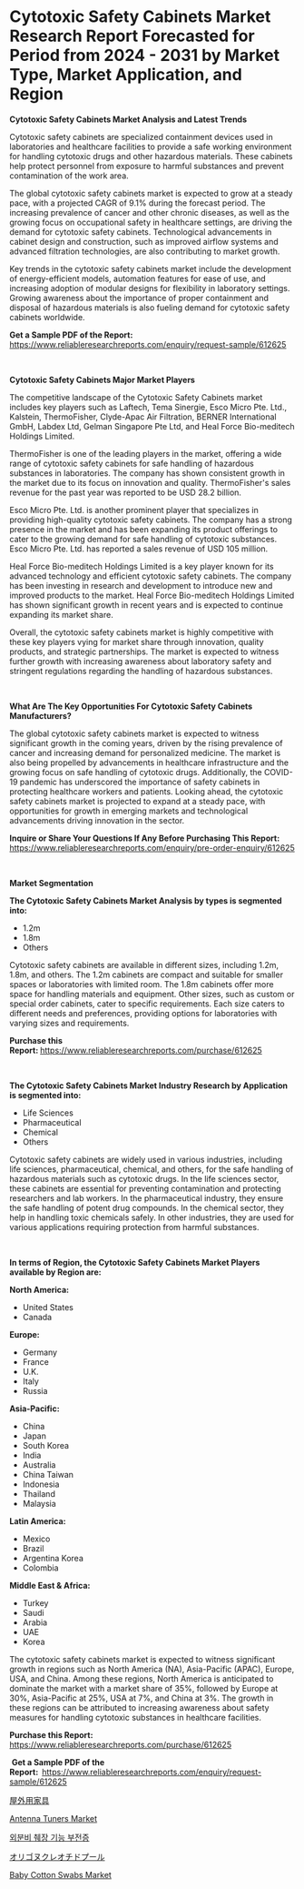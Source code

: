 <p><h1>Cytotoxic Safety Cabinets Market Research Report Forecasted for Period from 2024 -  2031 by Market Type, Market Application, and Region</h1></p><p><strong>Cytotoxic Safety Cabinets Market Analysis and Latest Trends</strong></p>
<p><p>Cytotoxic safety cabinets are specialized containment devices used in laboratories and healthcare facilities to provide a safe working environment for handling cytotoxic drugs and other hazardous materials. These cabinets help protect personnel from exposure to harmful substances and prevent contamination of the work area.</p><p>The global cytotoxic safety cabinets market is expected to grow at a steady pace, with a projected CAGR of 9.1% during the forecast period. The increasing prevalence of cancer and other chronic diseases, as well as the growing focus on occupational safety in healthcare settings, are driving the demand for cytotoxic safety cabinets. Technological advancements in cabinet design and construction, such as improved airflow systems and advanced filtration technologies, are also contributing to market growth.</p><p>Key trends in the cytotoxic safety cabinets market include the development of energy-efficient models, automation features for ease of use, and increasing adoption of modular designs for flexibility in laboratory settings. Growing awareness about the importance of proper containment and disposal of hazardous materials is also fueling demand for cytotoxic safety cabinets worldwide.</p></p>
<p><strong>Get a Sample PDF of the Report:&nbsp;</strong> <a href="https://www.reliableresearchreports.com/enquiry/request-sample/612625">https://www.reliableresearchreports.com/enquiry/request-sample/612625</a></p>
<p>&nbsp;</p>
<p><strong>Cytotoxic Safety Cabinets Major Market Players</strong></p>
<p><p>The competitive landscape of the Cytotoxic Safety Cabinets market includes key players such as Laftech, Tema Sinergie, Esco Micro Pte. Ltd., Kalstein, ThermoFisher, Clyde-Apac Air Filtration, BERNER International GmbH, Labdex Ltd, Gelman Singapore Pte Ltd, and Heal Force Bio-meditech Holdings Limited.</p><p>ThermoFisher is one of the leading players in the market, offering a wide range of cytotoxic safety cabinets for safe handling of hazardous substances in laboratories. The company has shown consistent growth in the market due to its focus on innovation and quality. ThermoFisher's sales revenue for the past year was reported to be USD 28.2 billion.</p><p>Esco Micro Pte. Ltd. is another prominent player that specializes in providing high-quality cytotoxic safety cabinets. The company has a strong presence in the market and has been expanding its product offerings to cater to the growing demand for safe handling of cytotoxic substances. Esco Micro Pte. Ltd. has reported a sales revenue of USD 105 million.</p><p>Heal Force Bio-meditech Holdings Limited is a key player known for its advanced technology and efficient cytotoxic safety cabinets. The company has been investing in research and development to introduce new and improved products to the market. Heal Force Bio-meditech Holdings Limited has shown significant growth in recent years and is expected to continue expanding its market share.</p><p>Overall, the cytotoxic safety cabinets market is highly competitive with these key players vying for market share through innovation, quality products, and strategic partnerships. The market is expected to witness further growth with increasing awareness about laboratory safety and stringent regulations regarding the handling of hazardous substances.</p></p>
<p>&nbsp;</p>
<p><strong>What Are The Key Opportunities For Cytotoxic Safety Cabinets Manufacturers?</strong></p>
<p><p>The global cytotoxic safety cabinets market is expected to witness significant growth in the coming years, driven by the rising prevalence of cancer and increasing demand for personalized medicine. The market is also being propelled by advancements in healthcare infrastructure and the growing focus on safe handling of cytotoxic drugs. Additionally, the COVID-19 pandemic has underscored the importance of safety cabinets in protecting healthcare workers and patients. Looking ahead, the cytotoxic safety cabinets market is projected to expand at a steady pace, with opportunities for growth in emerging markets and technological advancements driving innovation in the sector.</p></p>
<p><strong>Inquire or Share Your Questions If Any Before Purchasing This Report:</strong> <a href="https://www.reliableresearchreports.com/enquiry/pre-order-enquiry/612625">https://www.reliableresearchreports.com/enquiry/pre-order-enquiry/612625</a></p>
<p>&nbsp;</p>
<p><strong>Market Segmentation</strong></p>
<p><strong>The Cytotoxic Safety Cabinets Market Analysis by types is segmented into:</strong></p>
<p><ul><li>1.2m</li><li>1.8m</li><li>Others</li></ul></p>
<p><p>Cytotoxic safety cabinets are available in different sizes, including 1.2m, 1.8m, and others. The 1.2m cabinets are compact and suitable for smaller spaces or laboratories with limited room. The 1.8m cabinets offer more space for handling materials and equipment. Other sizes, such as custom or special order cabinets, cater to specific requirements. Each size caters to different needs and preferences, providing options for laboratories with varying sizes and requirements.</p></p>
<p><strong>Purchase this Report:&nbsp;</strong><a href="https://www.reliableresearchreports.com/purchase/612625">https://www.reliableresearchreports.com/purchase/612625</a></p>
<p>&nbsp;</p>
<p><strong>The Cytotoxic Safety Cabinets Market Industry Research by Application is segmented into:</strong></p>
<p><ul><li>Life Sciences</li><li>Pharmaceutical</li><li>Chemical</li><li>Others</li></ul></p>
<p><p>Cytotoxic safety cabinets are widely used in various industries, including life sciences, pharmaceutical, chemical, and others, for the safe handling of hazardous materials such as cytotoxic drugs. In the life sciences sector, these cabinets are essential for preventing contamination and protecting researchers and lab workers. In the pharmaceutical industry, they ensure the safe handling of potent drug compounds. In the chemical sector, they help in handling toxic chemicals safely. In other industries, they are used for various applications requiring protection from harmful substances.</p></p>
<p>&nbsp;</p>
<p><strong>In terms of Region, the Cytotoxic Safety Cabinets Market Players available by Region are:</strong></p>
<p>
    <p> <strong> North America: </strong>
        <ul>
            <li>United States</li>
            <li>Canada</li>
        </ul>
        </p> 
    <p> <strong> Europe: </strong>
        <ul>
            <li>Germany</li>
            <li>France</li>
            <li>U.K.</li>
            <li>Italy</li>
            <li>Russia</li>
        </ul>
        </p> 
    <p> <strong> Asia-Pacific: </strong>
        <ul>
            <li>China</li>
            <li>Japan</li>
            <li>South Korea</li>
            <li>India</li>
            <li>Australia</li>
            <li>China Taiwan</li>
            <li>Indonesia</li>
            <li>Thailand</li>
            <li>Malaysia</li>
        </ul>
        </p> 
    <p> <strong> Latin America: </strong>
        <ul>
            <li>Mexico</li>
            <li>Brazil</li>
            <li>Argentina Korea</li>
            <li>Colombia</li>
        </ul>
        </p> 
    <p> <strong> Middle East & Africa: </strong>
        <ul>
            <li>Turkey</li>
            <li>Saudi</li>
            <li>Arabia</li>
            <li>UAE</li>
            <li>Korea</li>
        </ul>
    </p>
    </p>
<p><p>The cytotoxic safety cabinets market is expected to witness significant growth in regions such as North America (NA), Asia-Pacific (APAC), Europe, USA, and China. Among these regions, North America is anticipated to dominate the market with a market share of 35%, followed by Europe at 30%, Asia-Pacific at 25%, USA at 7%, and China at 3%. The growth in these regions can be attributed to increasing awareness about safety measures for handling cytotoxic substances in healthcare facilities.</p></p>
<p><strong>Purchase this Report: </strong><a href="https://www.reliableresearchreports.com/purchase/612625">https://www.reliableresearchreports.com/purchase/612625</a></p>
<p>&nbsp;<strong>Get a Sample PDF of the Report:&nbsp;&nbsp;</strong><a href="https://www.reliableresearchreports.com/enquiry/request-sample/612625">https://www.reliableresearchreports.com/enquiry/request-sample/612625</a></p>
<p><strong></strong></p>
<p><p><a href="https://medium.com/@gladysalidde/%E3%82%A2%E3%82%A6%E3%83%88%E3%83%89%E3%82%A2%E5%AE%B6%E5%85%B7%E5%B8%82%E5%A0%B4-%E7%AB%B6%E4%BA%89%E5%88%86%E6%9E%90-%E5%B8%82%E5%A0%B4%E5%8B%95%E5%90%91-%E3%81%8A%E3%82%88%E3%81%B32031%E5%B9%B4%E3%81%BE%E3%81%A7%E3%81%AE%E4%BA%88%E6%B8%AC-1d27256d14c2">屋外用家具</a></p><p><a href="https://github.com/joannagoyvaerts/Market-Research-Report-List-1/blob/main/antenna-tuners-market.md">Antenna Tuners Market</a></p><p><a href="https://medium.com/@cypwkevf09498055/%EC%82%AC%EC%A7%80-%EC%84%B1-%EC%B7%8C%EC%9E%A5-%EA%B8%B0%EB%8A%A5-%EB%B6%80%EC%A1%B1-%EC%8B%9C%EC%9E%A5%EC%9D%80-%EC%8B%9C%EC%9E%A5-%EC%A0%90%EC%9C%A0%EC%9C%A8-%EC%8B%9C%EC%9E%A5-%EB%8F%99%ED%96%A5-%EB%B0%8F-%EC%8B%9C%EC%9E%A5-%EC%84%B1%EC%9E%A5%EC%97%90-%EB%8C%80%ED%95%9C-%EC%A0%95%EB%B3%B4%EB%A5%BC-%EC%A0%9C%EA%B3%B5%ED%95%A9%EB%8B%88%EB%8B%A4-b3bc748deb28">외분비 췌장 기능 부전증</a></p><p><a href="https://medium.com/@gladysalidde/%E3%82%AA%E3%83%AA%E3%82%B4%E3%83%8C%E3%82%AF%E3%83%AC%E3%82%AA%E3%83%81%E3%83%89%E3%83%97%E3%83%BC%E3%83%AB%E5%B8%82%E5%A0%B4%E5%B1%95%E6%9C%9B-%E6%A5%AD%E7%95%8C%E3%81%AE%E6%A6%82%E8%A6%81%E3%81%A8%E4%BA%88%E6%B8%AC-2024%E5%B9%B4%E3%81%8B%E3%82%892031%E5%B9%B4%E3%81%BE%E3%81%A7-5e316cc6da4e">オリゴヌクレオチドプール</a></p><p><a href="https://picayune-night-cbd.notion.site/Baby-Cotton-Swabs-Market-A-Comprehensive-Report-of-its-Market-Share-Growth-Trends-2024-2031-13cc70d23a3948e69be7ba56b4d258af">Baby Cotton Swabs Market</a></p></p>